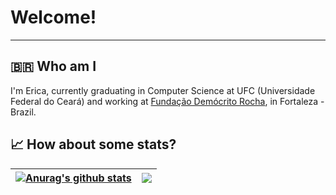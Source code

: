 #  Welcome!
---
## 🇧🇷 Who am I
I'm Erica, currently graduating in Computer Science at UFC (Universidade Federal do Ceará) and working at [Fundação Demócrito Rocha](https://www.linkedin.com/company/fundacaodemocritorocha/mycompany/verification/), in Fortaleza - Brazil.

## 📈 How about some stats?

| <a href="https://github.com/erymustdie/github-readme-stats"><img align="center" src="https://github-readme-stats.vercel.app/api?username=erymustdie&count_private=true&theme=radical" alt="Anurag's github stats" /></a> | <a href="https://github.com/erymustdie/github-readme-stats"><img align="center" src="https://github-readme-stats.vercel.app/api/top-langs/?username=erymustdie&langs_count=5&hide=jupyter%20notebook&theme=radical" /></a> | 
| ------------- | ------------- |

